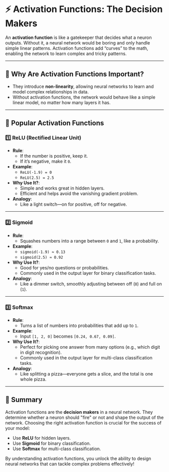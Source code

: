 # ⚡ Activation Functions: The Decision Makers

An **activation function** is like a gatekeeper that decides what a neuron outputs. Without it, a neural network would be boring and only handle simple linear patterns. Activation functions add “curves” to the math, enabling the network to learn complex and tricky patterns.

---

## 🌟 Why Are Activation Functions Important?

- They introduce **non-linearity**, allowing neural networks to learn and model complex relationships in data.
- Without activation functions, the network would behave like a simple linear model, no matter how many layers it has.

---

## 🔑 Popular Activation Functions

### 1️⃣ **ReLU (Rectified Linear Unit)**

- **Rule**:
  - If the number is positive, keep it.
  - If it’s negative, make it `0`.
- **Example**:
  - `ReLU(-1.9) = 0`
  - `ReLU(2.5) = 2.5`
- **Why Use It?**:
  - Simple and works great in hidden layers.
  - Efficient and helps avoid the vanishing gradient problem.
- **Analogy**:
  - Like a light switch—on for positive, off for negative.

---

### 2️⃣ **Sigmoid**

- **Rule**:
  - Squashes numbers into a range between `0` and `1`, like a probability.
- **Example**:
  - `sigmoid(-1.9) ≈ 0.13`
  - `sigmoid(2.5) ≈ 0.92`
- **Why Use It?**:
  - Good for yes/no questions or probabilities.
  - Commonly used in the output layer for binary classification tasks.
- **Analogy**:
  - Like a dimmer switch, smoothly adjusting between off (`0`) and full on (`1`).

---

### 3️⃣ **Softmax**

- **Rule**:
  - Turns a list of numbers into probabilities that add up to `1`.
- **Example**:
  - Input `[1, 2, 0]` becomes `[0.24, 0.67, 0.09]`.
- **Why Use It?**:
  - Perfect for picking one answer from many options (e.g., which digit in digit recognition).
  - Commonly used in the output layer for multi-class classification tasks.
- **Analogy**:
  - Like splitting a pizza—everyone gets a slice, and the total is one whole pizza.

---

## 🧠 Summary

Activation functions are the **decision makers** in a neural network. They determine whether a neuron should "fire" or not and shape the output of the network. Choosing the right activation function is crucial for the success of your model:
- Use **ReLU** for hidden layers.
- Use **Sigmoid** for binary classification.
- Use **Softmax** for multi-class classification.

By understanding activation functions, you unlock the ability to design neural networks that can tackle complex problems effectively!